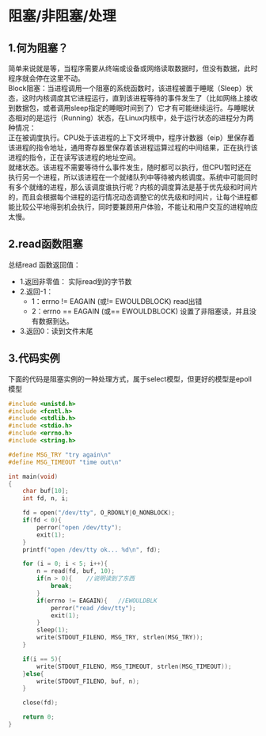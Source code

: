 # 阻塞/非阻塞/处理

## 1.何为阻塞？
简单来说就是等，当程序需要从终端或设备或网络读取数据时，但没有数据，此时程序就会停在这里不动。<br>
Block阻塞：当进程调用一个阻塞的系统函数时，该进程被置于睡眠（Sleep）状态，这时内核调度其它进程运行，直到该进程等待的事件发生了（比如网络上接收到数据包，或者调用sleep指定的睡眠时间到了）它才有可能继续运行。与睡眠状态相对的是运行（Running）状态，在Linux内核中，处于运行状态的进程分为两种情况：<br>
 正在被调度执行。CPU处于该进程的上下文环境中，程序计数器（eip）里保存着该进程的指令地址，通用寄存器里保存着该进程运算过程的中间结果，正在执行该进程的指令，正在读写该进程的地址空间。<br>
 就绪状态。该进程不需要等待什么事件发生，随时都可以执行，但CPU暂时还在执行另一个进程，所以该进程在一个就绪队列中等待被内核调度。系统中可能同时有多个就绪的进程，那么该调度谁执行呢？内核的调度算法是基于优先级和时间片的，而且会根据每个进程的运行情况动态调整它的优先级和时间片，让每个进程都能比较公平地得到机会执行，同时要兼顾用户体验，不能让和用户交互的进程响应太慢。<br>

 ## 2.read函数阻塞
总结read 函数返回值：
- 1.返回非零值：  实际read到的字节数
- 2.返回-1：
  - 1：errno != EAGAIN (或!= EWOULDBLOCK)  read出错
  - 2：errno == EAGAIN (或== EWOULDBLOCK)  设置了非阻塞读，并且没有数据到达。
- 3.返回0：读到文件末尾

## 3.代码实例
下面的代码是阻塞实例的一种处理方式，属于select模型，但更好的模型是epoll模型<br>

```C
#include <unistd.h>
#include <fcntl.h>
#include <stdlib.h>
#include <stdio.h>
#include <errno.h>
#include <string.h>

#define MSG_TRY "try again\n"
#define MSG_TIMEOUT "time out\n"

int main(void)
{
	char buf[10];
	int fd, n, i;

	fd = open("/dev/tty", O_RDONLY|O_NONBLOCK);
	if(fd < 0){
		perror("open /dev/tty");
		exit(1);
	}
    printf("open /dev/tty ok... %d\n", fd);

	for (i = 0; i < 5; i++){
		n = read(fd, buf, 10);
		if(n > 0){    //说明读到了东西
			break;
		}
		if(errno != EAGAIN){   //EWOULDBLK
			perror("read /dev/tty");
			exit(1);
		}
		sleep(1);
		write(STDOUT_FILENO, MSG_TRY, strlen(MSG_TRY));
	}

	if(i == 5){
		write(STDOUT_FILENO, MSG_TIMEOUT, strlen(MSG_TIMEOUT));
	}else{
		write(STDOUT_FILENO, buf, n);
	}

	close(fd);

	return 0;
}


```
